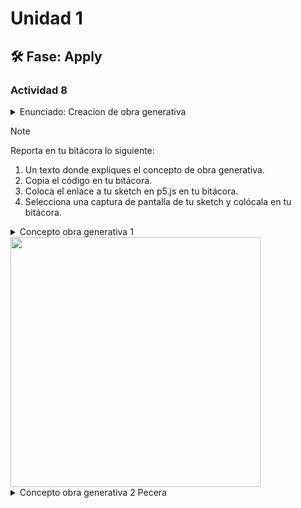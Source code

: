 # Unidad 1

## 🛠 Fase: Apply

### Actividad 8

<details>
  <summary>Enunciado: Creacion de obra generativa</summary>

Vas a crear una obra generativa interactiva en tiempo real utilizando los conceptos de aleatoriedad que has aprendido en esta unidad.
Tu obra debe:

- Usar al menos tres conceptos estudiados en esta unidad COMBINADOS de manera creativa y coherente.
- Tu obra de ser interactiva y generativa en tiempo real. Puedes usar el mouse, el teclado o cualquier otro sensor de entrada para interactuar con la obra.

#### Consolidación y metacognición 🤔
Ahora que has experimentado con la aleatoriedad y has aplicado estos conceptos en una pieza de arte generativo, es momento de reflexionar sobre el proceso y los resultados obtenidos.

🚧 Esta parte de la unidad la realizarás en la sesión 2 de la semana entrante.

</details>

> [!NOTE]
> Reporta en tu bitácora lo siguiente:
>
> 1. Un texto donde expliques el concepto de obra generativa.
> 2. Copia el código en tu bitácora.
> 3. Coloca el enlace a tu sketch en p5.js en tu bitácora.
> 4. Selecciona una captura de pantalla de tu sketch y colócala en tu bitácora.

<details>
  <summary>Concepto obra generativa 1</summary>

1. Inspiracion basada en la observacion de la naturaleza y la flotabilidad de elementos sobre otros, su interaccion entre si y como afecta la particula flotante al perturbar las particulas que permiten la flotabilidad.

   Walker sobre perlin noise 3D El Concepto de la obra generativa es el de la simulacion de la marea y un barco flotando sobre el mar interactuando sobre ella, voy a usar la aleatoriedad de ruido perlin para afectar como se ve esa marea, la aleatoriedad para afectar el tono de color de la marea segun su altura (pensando en la altura de cada vertice) y con el mouse voy a afectar con la distribucion de probabilidad que tan intenso

   Verificacion de cumplimiento de requisitos, almenos 3 conceptos estudiados combinados:
   
- [x] Aleatoriedad
- [ ] Ruido perlin
- [ ] Random walker
- [ ] 3 conceptos combinados
- [ ] Coherencia y creatividad
- [ ] Interactiva y generativa en tiempo real
- [ ] Elemento fisico interactivo (mouse o teclado)


3. Codigo del programa

<details>
  <summary>index.html</summary>

```html
<!DOCTYPE html>
<html>
  <head>
    <script src="https://cdnjs.cloudflare.com/ajax/libs/p5.js/1.7.0/p5.min.js"></script>
    <meta charset="utf-8" />
    <link rel="stylesheet" type="text/css" href="style.css" />
  </head>
  <body>
    <script src="sketch.js"></script>
  </body>
</html>
```
</details>

<details>
  <summary>sketch.js</summary>

```js

```
</details>

3. [Enlace al codigo en p5js sobre la obra generativa: titulo por definir](https://editor.p5js.org/DanielZafiro/sketches/C0liHXVGM)

4. Visualizacion de la obra (Giff)

<img src="" width="400">

</details>

<img src="https://github.com/user-attachments/assets/7e23ceba-cf53-4740-b2fd-e04366bbe522" width="400">

<details>
  <summary>Concepto obra generativa 2 Pecera</summary>

Inspiracion basada en el comportamiento de los cardumen de peces cuando se estan alimentando y cuando tienen cerca un depredador o un pez mas grande.

   Un conjunto de peces conforman el cardumen que actua como un perlin noise walker, hay un pez mas grande que podria ser un depredador, una tortuga, un delfin, si el pez grande se acerca al cardumen estos peces van a tener un comportamiento de evasion como se van a empezar a mover en una direccion aleatoria alejandose del pez grande, para que sus movimientos parezcan organicos usar el noise 2D de perlin funciona excelente por la suavidad del movimiento.

   además con el click del mouse se les pondrá alimento, tambien el alimento cae de manera aleatoria usando la distribucion no uniforme, la idea seria que los peces se acercaran a la particula mas cercana para alimentarse y aumentar su tamaño (radio) y alejarse del pez grande y que el pez grande fuera a cazar al pez mas grande con flight Levy.

   Verificacion de cumplimiento de requisitos, almenos 3 conceptos estudiados combinados:
   
- [x] Aleatoriedad
- [x] Ruido perlin (noise 2D)
- [x] Random walker
- [x] Distribucion no uniforme
- [x] Minimo 3 conceptos combinados
- [x] Coherencia y creatividad
- [x] Interactiva y generativa en tiempo real
- [x] Elemento fisico interactivo (mouse o teclado)


3. Codigo del programa

<details>
  <summary>index.html</summary>

```html
<!DOCTYPE html>
<html>
  <head>
    <script src="https://cdnjs.cloudflare.com/ajax/libs/p5.js/1.7.0/p5.min.js"></script>
    <meta charset="utf-8" />
    <link rel="stylesheet" type="text/css" href="style.css" />
  </head>
  <body>
    <script src="sketch.js"></script>
  </body>
</html>
```
</details>

<details>
  <summary>sketch.js</summary>

```js

```
</details>

3. [Enlace al codigo en p5js sobre la obra generativa: titulo por definir](https://editor.p5js.org/DanielZafiro/sketches/6Q7fMKdSM)

4. Visualizacion de la obra (Giff)


</details>

